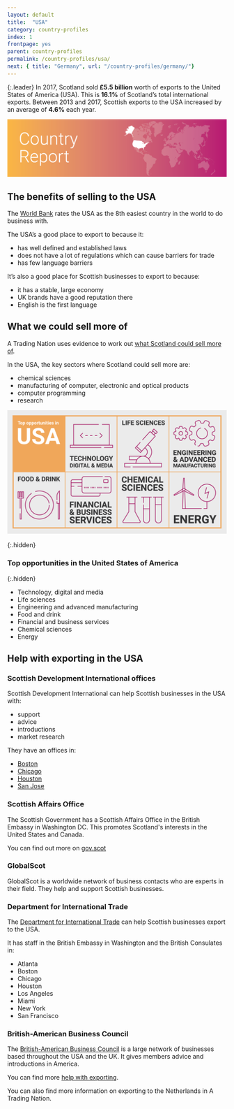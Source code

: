 ```yaml
---
layout: default
title:  "USA"
category: country-profiles
index: 1
frontpage: yes
parent: country-profiles
permalink: /country-profiles/usa/
next: { title: "Germany", url: "/country-profiles/germany/"}
---
```


{:.leader}
In 2017, Scotland sold **£5.5 billion** worth of exports to the United States of America (USA). This is **16.1%** of Scotland’s total international exports. Between 2013 and 2017, Scottish exports to the USA increased by an average of **4.6%** each year.

![An image of USA outlined on a map](/assets/images/country_maps/01-USA.png)

## The benefits of selling to the USA
The [World Bank](http://www.doingbusiness.org/en/rankings) rates the USA as the 8th easiest country in the world to do business with.

The USA’s a good place to export to because it:

* has well defined and established laws
* does not have a lot of regulations which can cause barriers for trade
* has few language barriers

It’s also a good place for Scottish businesses to export to because:

* it has a stable, large economy
* UK brands have a good reputation there
* English is the first language

## What we could sell more of
A Trading Nation uses evidence to work out [what Scotland could sell more of](https://tradingnation.mygov.scot/what-people-are-buying/).

In the USA, the key sectors where Scotland could sell more are:

* chemical sciences
* manufacturing of computer, electronic and optical products
* computer programming
* research

![An infographic of top opportunities in the USA](/assets/images/country_infographics/01-USA-top-opportunities.png)

{:.hidden}
### Top opportunities in the United States of America

{:.hidden}
* Technology, digital and media
* Life sciences
* Engineering and advanced manufacturing
* Food and drink
* Financial and business services
* Chemical sciences
* Energy

## Help with exporting in the USA
### Scottish Development International offices
Scottish Development International can help Scottish businesses in the USA with:

* support
* advice
* introductions
* market research

They have an offices in:

* [Boston](https://www.sdi.co.uk/about-sdi/global-offices/americas/usa-boston)
* [Chicago](https://www.sdi.co.uk/about-sdi/global-offices/americas/usa-chicago)
* [Houston](https://www.sdi.co.uk/about-sdi/global-offices/americas/usa-houston)
* [San Jose](https://www.sdi.co.uk/about-sdi/global-offices/americas/usa-san-jose)


### Scottish Affairs Office
The Scottish Government has a Scottish Affairs Office in the British Embassy in Washington DC. This promotes Scotland's interests in the United States and Canada.

You can find out more on [gov.scot](https://www.gov.scot/publications/scotlands-international-framework-engagement-strategy-9781786528698/pages/7/)


### GlobalScot
GlobalScot is a worldwide network of business contacts who are experts in their field. They help and support Scottish businesses.


### Department for International Trade
The [Department for International Trade](https://www.gov.uk/guidance/exporting-to-the-usa) can help Scottish businesses export to the USA.

It has staff in the British Embassy in Washington and the British Consulates in:

* Atlanta
* Boston
* Chicago
* Houston
* Los Angeles
* Miami
* New York
* San Francisco


### British-American Business Council
The [British-American Business Council](http://www.babc.org/) is a large network of businesses based throughout the USA and the UK. It gives members advice and introductions in America.


You can find more [help with exporting](https://tradingnation.mygov.scot/help-for-businesses/).

You can also find more information on exporting to the Netherlands in A Trading Nation.
